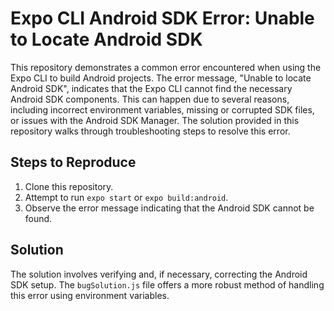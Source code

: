# Expo CLI Android SDK Error: Unable to Locate Android SDK

This repository demonstrates a common error encountered when using the Expo CLI to build Android projects. The error message, "Unable to locate Android SDK", indicates that the Expo CLI cannot find the necessary Android SDK components. This can happen due to several reasons, including incorrect environment variables, missing or corrupted SDK files, or issues with the Android SDK Manager.  The solution provided in this repository walks through troubleshooting steps to resolve this error.

## Steps to Reproduce

1. Clone this repository.
2. Attempt to run `expo start` or `expo build:android`.
3. Observe the error message indicating that the Android SDK cannot be found.

## Solution

The solution involves verifying and, if necessary, correcting the Android SDK setup. The `bugSolution.js` file offers a more robust method of handling this error using environment variables.